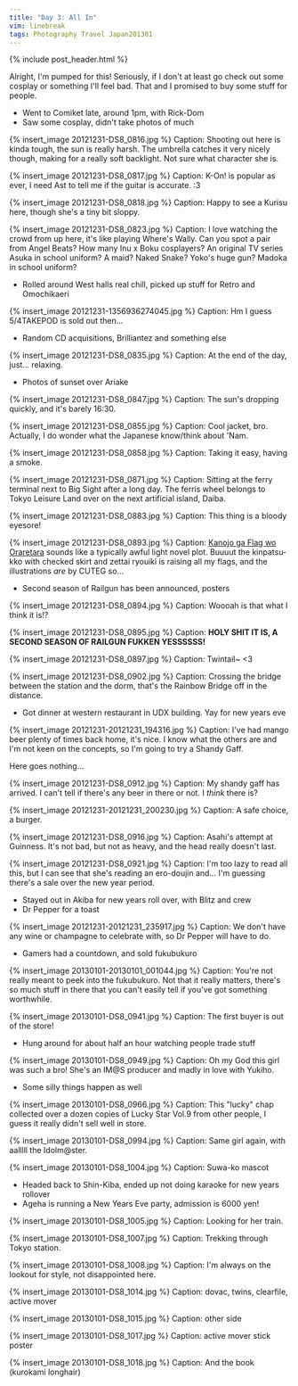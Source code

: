 ```yaml
---
title: "Day 3: All In"
vim: linebreak
tags: Photography Travel Japan201301
---
```


{% include post_header.html %}

Alright, I'm pumped for this! Seriously, if I don't at least go check out some cosplay or something I'll feel bad. That and I promised to buy some stuff for people.


 * Went to Comiket late, around 1pm, with Rick-Dom
 * Saw some cosplay, didn't take photos of much


{% insert_image 20121231-DS8_0816.jpg %}
Caption: Shooting out here is kinda tough, the sun is really harsh. The umbrella catches it very nicely though, making for a really soft backlight. Not sure what character she is.

{% insert_image 20121231-DS8_0817.jpg %}
Caption: K-On! is popular as ever, I need Ast to tell me if the guitar is accurate. :3

{% insert_image 20121231-DS8_0818.jpg %}
Caption: Happy to see a Kurisu here, though she's a tiny bit sloppy.

{% insert_image 20121231-DS8_0823.jpg %}
Caption: I love watching the crowd from up here, it's like playing Where's Wally. Can you spot a pair from Angel Beats? How many Inu x Boku cosplayers? An original TV series Asuka in school uniform? A maid? Naked Snake? Yoko's huge gun? Madoka in school uniform?

 * Rolled around West halls real chill, picked up stuff for Retro and Omochikaeri

{% insert_image 20121231-1356936274045.jpg %}
Caption: Hm I guess 5/4TAKEPOD is sold out then...

 * Random CD acquisitions, Brilliantez and something else

{% insert_image 20121231-DS8_0835.jpg %}
Caption: At the end of the day, just... relaxing.

 * Photos of sunset over Ariake

{% insert_image 20121231-DS8_0847.jpg %}
Caption: The sun's dropping quickly, and it's barely 16:30.

{% insert_image 20121231-DS8_0855.jpg %}
Caption: Cool jacket, bro. Actually, I do wonder what the Japanese know/think about 'Nam.

{% insert_image 20121231-DS8_0858.jpg %}
Caption: Taking it easy, having a smoke.

{% insert_image 20121231-DS8_0871.jpg %}
Caption: Sitting at the ferry terminal next to Big Sight after a long day. The ferris wheel belongs to Tokyo Leisure Land over on the next artificial island, Daiba.

{% insert_image 20121231-DS8_0883.jpg %}
Caption: This thing is a bloody eyesore!

{% insert_image 20121231-DS8_0893.jpg %}
Caption: [Kanojo ga Flag wo Oraretara](http://anidb.net/perl-bin/animedb.pl?show=anime&aid=9524) sounds like a typically awful light novel plot. Buuuut the kinpatsu-kko with checked skirt and zettai ryouiki is raising all my flags, and the illustrations *are* by CUTEG so...

 * Second season of Railgun has been announced, posters

{% insert_image 20121231-DS8_0894.jpg %}
Caption: Woooah is that what I think it is!?

{% insert_image 20121231-DS8_0895.jpg %}
Caption: **HOLY SHIT IT IS, A SECOND SEASON OF RAILGUN FUKKEN YESSSSSS!**

{% insert_image 20121231-DS8_0897.jpg %}
Caption: Twintail~ <3

{% insert_image 20121231-DS8_0902.jpg %}
Caption: Crossing the bridge between the station and the dorm, that's the Rainbow Bridge off in the distance.

 * Got dinner at western restaurant in UDX building. Yay for new years eve

{% insert_image 20121231-20121231_194316.jpg %}
Caption: I've had mango beer plenty of times back home, it's nice. I know what the others are and I'm not keen on the concepts, so I'm going to try a Shandy Gaff.

Here goes nothing...

{% insert_image 20121231-DS8_0912.jpg %}
Caption: My shandy gaff has arrived. I can't tell if there's any beer in there or not. I *think* there is?

{% insert_image 20121231-20121231_200230.jpg %}
Caption: A safe choice, a burger.

{% insert_image 20121231-DS8_0916.jpg %}
Caption: Asahi's attempt at Guinness. It's not bad, but not as heavy, and the head really doesn't last.

{% insert_image 20121231-DS8_0921.jpg %}
Caption: I'm too lazy to read all this, but I can see that she's reading an ero-doujin and... I'm guessing there's a sale over the new year period.

 * Stayed out in Akiba for new years roll over, with Blitz and crew
 * Dr Pepper for a toast

{% insert_image 20121231-20121231_235917.jpg %}
Caption: We don't have any wine or champagne to celebrate with, so Dr Pepper will have to do.

 * Gamers had a countdown, and sold fukubukuro

{% insert_image 20130101-20130101_001044.jpg %}
Caption: You're not really meant to peek into the fukubukuro. Not that it really matters, there's so much stuff in there that you can't easily tell if you've got something worthwhile.

{% insert_image 20130101-DS8_0941.jpg %}
Caption: The first buyer is out of the store!

 * Hung around for about half an hour watching people trade stuff

{% insert_image 20130101-DS8_0949.jpg %}
Caption: Oh my God this girl was such a bro! She's an IM@S producer and madly in love with Yukiho.

 * Some silly things happen as well

{% insert_image 20130101-DS8_0966.jpg %}
Caption: This "lucky" chap collected over a dozen copies of Lucky Star Vol.9 from other people, I guess it really didn't sell well in store.

{% insert_image 20130101-DS8_0994.jpg %}
Caption: Same girl again, with aalllll the Idolm@ster.

{% insert_image 20130101-DS8_1004.jpg %}
Caption: Suwa-ko mascot

 * Headed back to Shin-Kiba, ended up not doing karaoke for new years rollover
 * Ageha is running a New Years Eve party, admission is 6000 yen!

{% insert_image 20130101-DS8_1005.jpg %}
Caption: Looking for her train.

{% insert_image 20130101-DS8_1007.jpg %}
Caption: Trekking through Tokyo station.

{% insert_image 20130101-DS8_1008.jpg %}
Caption: I'm always on the lookout for style, not disappointed here.

{% insert_image 20130101-DS8_1014.jpg %}
Caption: dovac, twins, clearfile, active mover

{% insert_image 20130101-DS8_1015.jpg %}
Caption: other side

{% insert_image 20130101-DS8_1017.jpg %}
Caption: active mover stick poster

{% insert_image 20130101-DS8_1018.jpg %}
Caption: And the book (kurokami longhair)

